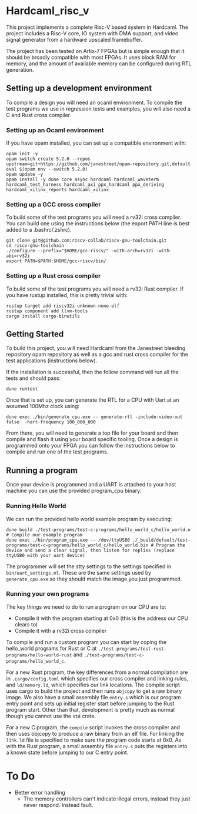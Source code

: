# Hardcaml_risc_v

This project implements a complete Risc-V based system in Hardcaml. The project
includes a Risc-V core, IO system with DMA support, and video signal generator
from a hardware upscaled framebuffer.

The project has been tested on Artix-7 FPGAs but is simple enough that it
should be broadly compatible with most FPGAs. It uses block RAM for memory, and
the amount of available memory can be configured during RTL generation.


## Setting up a development environment

To compile a design you will need an ocaml environment. To compile the test
programs we use in regression tests and examples, you will also need a C and
Rust cross compiler.

### Setting up an Ocaml environment 

If you have opam installed, you can set up a compatible environment with:
```
opam init -y
opam switch create 5.2.0 --repos upstream=git+https://github.com/janestreet/opam-repository.git,default
eval $(opam env --switch 5.2.0)
opam update -y
opam install -y dune core async hardcaml hardcaml_waveterm hardcaml_test_harness hardcaml_axi ppx_hardcaml ppx_deriving hardcaml_xilinx_reports hardcaml_xilinx
```

### Setting up a GCC cross compiler

To build some of the test programs you will need a rv32i cross compiler. You can build one using the instructions below (the export PATH line is best added to a .bashrc/.zshrc).

```
git clone git@github.com:riscv-collab/riscv-gnu-toolchain.git
cd riscv-gnu-toolchain
./configure --prefix="$HOME/gcc-riscv/" -with-arch=rv32i -with-abi=rv32i
export PATH=$PATH:$HOME/gcc-riscv/bin/
```

### Setting up a Rust cross compiler

To build some of the test programs you will need a rv32i Rust compiler. If you have rustup installed, this is pretty trivial with:

```
rustup target add riscv32i-unknown-none-elf
rustup component add llvm-tools
cargo install cargo-binutils
```

## Getting Started

To build this project, you will need Hardcaml from the Janestreet bleeding
repository opam repository as well as a gcc and rust cross compiler for the
test applications (instructions below).

If the installation is successful, then the follow command will run all the
tests and should pass:
```
dune runtest
```

Once that is set up, you can generate the RTL for a CPU with Uart at an assumed
100Mhz clock using:
```
dune exec ./bin/generate_cpu.exe -- generate-rtl -include-video-out false  -hart-frequency 100_000_000
```

From there, you will need to generate a top file for your board and then
compile and flash it using your board specific tooling. Once a design is
programmed onto your FPGA you can follow the instructions below to compile and
run one of the test programs.

## Running a program

Once your device is programmed and a UART is attached to your host machine you
can use the provided program_cpu binary.

### Running Hello World

We can run the provided hello world example program by executing:
```
dune build ./test-programs/test-c-programs/hello_world_c/hello_world.o # Compile our example program
dune exec ./bin/program_cpu.exe -- /dev/ttyUSB0 ./_build/default/test-programs/test-c-programs/hello_world_c/hello_world.bin # Program the device and send a clear signal, then listen for replies (replace ttyUSB0 with your uart device)
```

The programmer will set the stty settings to the settings specified in
`bin/uart_settings.ml`. These are the same settings used by `generate_cpu.exe`
so they should match the image you just programmed.

### Running your own programs

The key things we need to do to run a program on our CPU are to:
* Compile it with the program starting at 0x0 (this is the address our CPU clears to)
* Compile it with a rv32i cross compiler

To compile and run a custom program you can start by coping the hello_world
programs for Rust or C at `./test-programs/test-rust-programs/hello-world-rust`
and `./test-programs/test-c-programs/hello_world_c`.

For a new Rust program, the key differences from a normal compilation are in
`.cargo/config.toml` which specifies our cross compiler and linking rules, and
`ld/memory.ld`, which specifies our link locations. The compile script uses
cargo to build the project and then runs `objcopy` to get a raw binary image.
We also have a small assembly file `entry.s` which is our program entry point
and sets up initial register start before jumping to the Rust program start.
Other than that, development is pretty much as normal though you cannot use the
`std` crate.

For a new C program, the `compile` script invokes the cross compiler and then
uses objcopy to produce a raw binary from an elf file. For linking the
`link.ld` file is specified to make sure the program code starts at 0x0. As
with the Rust program, a small assembly file `entry.s` puts the registers into
a known state before jumping to our C entry point.

# To Do

- Better error handling
    - The memory controllers can't indicate illegal errors, instead they just never respond. Instead fault.
